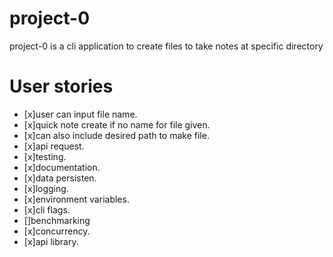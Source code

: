 # project-0
project-0 is a cli application to create files to take notes at specific directory

# User stories

- [x]user can input file name.
- [x]quick note create if no name for file given.
- [x]can also include desired path to make file.
- [x]api request.
- [x]testing.
- [x]documentation.
- [x]data persisten.
- [x]logging.
- [x]environment variables.
- [x]cli flags.
- []benchmarking
- [x]concurrency.
- [x]api library.
